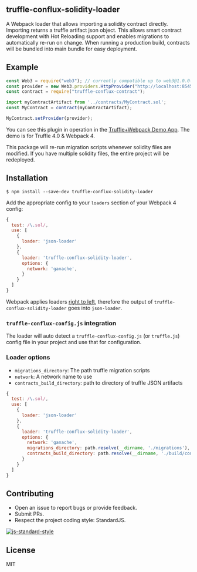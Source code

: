 ## truffle-conflux-solidity-loader

A Webpack loader that allows importing a solidity contract directly. Importing returns a truffle artifact json object. This allows smart contract development with Hot Reloading support and enables migrations to automatically re-run on change. When running a production build, contracts will be bundled into main bundle for easy deployment.

## Example

```javascript
const Web3 = require("web3"); // currently compatible up to web3@1.0.0-beta.37
const provider = new Web3.providers.HttpProvider("http://localhost:8545");
const contract = require("truffle-conflux-contract");

import myContractArtifact from '../contracts/MyContract.sol';
const MyContract = contract(myContractArtifact);

MyContract.setProvider(provider);
```

You can see this plugin in operation in the [Truffle+Webpack Demo App](https://github.com/ConsenSys/truffle-webpack-demo). The demo is for Truffle 4.0 & Webpack 4.

This package will re-run migration scripts whenever solidity files are modified. If you have multiple solidity files, the entire project will be redeployed.

## Installation

`$ npm install --save-dev truffle-conflux-solidity-loader`

Add the appropriate config to your `loaders` section of your Webpack 4 config:

```javascript
{
  test: /\.sol/,
  use: [
    {
      loader: 'json-loader'
    },
    {
      loader: 'truffle-conflux-solidity-loader',
      options: {
        network: 'ganache',
      }
    }
  ]
}
```

Webpack applies loaders [right to left](https://webpack.js.org/api/loaders/#pitching-loader), therefore the output of `truffle-conflux-solidity-loader` goes into `json-loader`.


### `truffle-conflux-config.js` integration

The loader will auto detect a `truffle-conflux-config.js` (or `truffle.js`) config file in your project and use that for configuration.

### Loader options

  - `migrations_directory`: The path truffle migration scripts
  - `network`: A network name to use
  - `contracts_build_directory`: path to directory of truffle JSON artifacts

```javascript
{
  test: /\.sol/,
  use: [
    {
      loader: 'json-loader'
    },
    {
      loader: 'truffle-conflux-solidity-loader',
      options: {
        network: 'ganache',
        migrations_directory: path.resolve(__dirname, './migrations'),
        contracts_build_directory: path.resolve(__dirname, './build/contracts')
      }
    }
  ]
}
```


## Contributing

- Open an issue to report bugs or provide feedback.
- Submit PRs.
- Respect the project coding style: StandardJS.

[![js-standard-style](https://cdn.rawgit.com/feross/standard/master/badge.svg)](https://github.com/feross/standard)

## License
MIT
